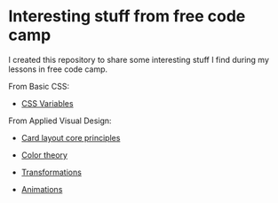 # Interesting stuff from free code camp

I created this repository to share some interesting stuff I find during my lessons in free code camp.

From Basic CSS:

* [CSS Variables](./theory/css-variables.md)

From Applied Visual Design:

* [Card layout core principles](./theory/card-layout.md)

* [Color theory](./theory/color-theory.md)

* [Transformations](./theory/transform.md)

* [Animations](./theory/animate.md)